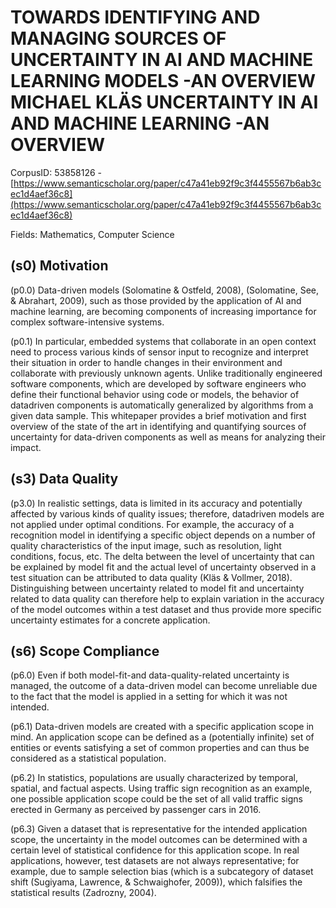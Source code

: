 # TOWARDS IDENTIFYING AND MANAGING SOURCES OF UNCERTAINTY IN AI AND MACHINE LEARNING MODELS -AN OVERVIEW MICHAEL KLÄS UNCERTAINTY IN AI AND MACHINE LEARNING -AN OVERVIEW

CorpusID: 53858126 - [https://www.semanticscholar.org/paper/c47a41eb92f9c3f4455567b6ab3cec1d4aef36c8](https://www.semanticscholar.org/paper/c47a41eb92f9c3f4455567b6ab3cec1d4aef36c8)

Fields: Mathematics, Computer Science

## (s0) Motivation
(p0.0) Data-driven models (Solomatine & Ostfeld, 2008), (Solomatine, See, & Abrahart, 2009), such as those provided by the application of AI and machine learning, are becoming components of increasing importance for complex software-intensive systems.

(p0.1) In particular, embedded systems that collaborate in an open context need to process various kinds of sensor input to recognize and interpret their situation in order to handle changes in their environment and collaborate with previously unknown agents. Unlike traditionally engineered software components, which are developed by software engineers who define their functional behavior using code or models, the behavior of datadriven components is automatically generalized by algorithms from a given data sample. This whitepaper provides a brief motivation and first overview of the state of the art in identifying and quantifying sources of uncertainty for data-driven components as well as means for analyzing their impact.
## (s3) Data Quality
(p3.0) In realistic settings, data is limited in its accuracy and potentially affected by various kinds of quality issues; therefore, datadriven models are not applied under optimal conditions. For example, the accuracy of a recognition model in identifying a specific object depends on a number of quality characteristics of the input image, such as resolution, light conditions, focus, etc. The delta between the level of uncertainty that can be explained by model fit and the actual level of uncertainty observed in a test situation can be attributed to data quality (Kläs & Vollmer, 2018). Distinguishing between uncertainty related to model fit and uncertainty related to data quality can therefore help to explain variation in the accuracy of the model outcomes within a test dataset and thus provide more specific uncertainty estimates for a concrete application.
## (s6) Scope Compliance
(p6.0) Even if both model-fit-and data-quality-related uncertainty is managed, the outcome of a data-driven model can become unreliable due to the fact that the model is applied in a setting for which it was not intended.

(p6.1) Data-driven models are created with a specific application scope in mind. An application scope can be defined as a (potentially infinite) set of entities or events satisfying a set of common properties and can thus be considered as a statistical population.

(p6.2) In statistics, populations are usually characterized by temporal, spatial, and factual aspects. Using traffic sign recognition as an example, one possible application scope could be the set of all valid traffic signs erected in Germany as perceived by passenger cars in 2016.

(p6.3) Given a dataset that is representative for the intended application scope, the uncertainty in the model outcomes can be determined with a certain level of statistical confidence for this application scope. In real applications, however, test datasets are not always representative; for example, due to sample selection bias (which is a subcategory of dataset shift (Sugiyama, Lawrence, & Schwaighofer, 2009)), which falsifies the statistical results (Zadrozny, 2004).
